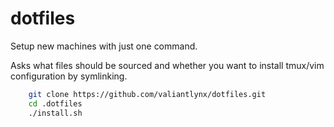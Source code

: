 # dotfiles

Setup new machines with just one command.

Asks what files should be sourced and whether you want to install tmux/vim configuration by symlinking.
```bash
    git clone https://github.com/valiantlynx/dotfiles.git
    cd .dotfiles
    ./install.sh
```

